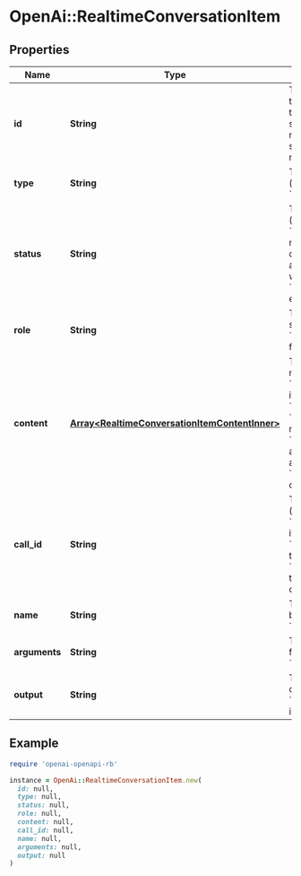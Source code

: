 # OpenAi::RealtimeConversationItem

## Properties

| Name | Type | Description | Notes |
| ---- | ---- | ----------- | ----- |
| **id** | **String** | The unique ID of the item, this can be generated by the client to help manage server-side context, but is not required because the server will generate one if not provided. | [optional] |
| **type** | **String** | The type of the item (&#x60;message&#x60;, &#x60;function_call&#x60;, &#x60;function_call_output&#x60;). | [optional] |
| **status** | **String** | The status of the item (&#x60;completed&#x60;, &#x60;incomplete&#x60;). These have no effect on the conversation, but are accepted for consistency with the &#x60;conversation.item.created&#x60; event. | [optional] |
| **role** | **String** | The role of the message sender (&#x60;user&#x60;, &#x60;assistant&#x60;, &#x60;system&#x60;), only applicable for &#x60;message&#x60; items. | [optional] |
| **content** | [**Array&lt;RealtimeConversationItemContentInner&gt;**](RealtimeConversationItemContentInner.md) | The content of the message, applicable for &#x60;message&#x60; items. Message items with a role of &#x60;system&#x60; support only &#x60;input_text&#x60; content, message items of role &#x60;user&#x60; support &#x60;input_text&#x60; and &#x60;input_audio&#x60; content, and message items of role &#x60;assistant&#x60; support &#x60;text&#x60; content. | [optional] |
| **call_id** | **String** | The ID of the function call (for &#x60;function_call&#x60; and &#x60;function_call_output&#x60; items). If passed on a &#x60;function_call_output&#x60; item, the server will check that a &#x60;function_call&#x60; item with the same ID exists in the conversation history. | [optional] |
| **name** | **String** | The name of the function being called (for &#x60;function_call&#x60; items). | [optional] |
| **arguments** | **String** | The arguments of the function call (for &#x60;function_call&#x60; items). | [optional] |
| **output** | **String** | The output of the function call (for &#x60;function_call_output&#x60; items). | [optional] |

## Example

```ruby
require 'openai-openapi-rb'

instance = OpenAi::RealtimeConversationItem.new(
  id: null,
  type: null,
  status: null,
  role: null,
  content: null,
  call_id: null,
  name: null,
  arguments: null,
  output: null
)
```

